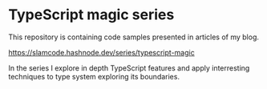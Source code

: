 # TypeScript magic series

This repository is containing code samples presented in articles of my blog.

https://slamcode.hashnode.dev/series/typescript-magic

In the series I explore in depth TypeScript features and apply interresting techniques to type system exploring its boundaries.
